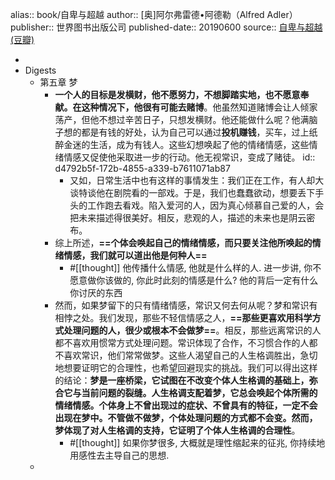 alias:: book/自卑与超越
author:: [奥]阿尔弗雷德•阿德勒（Alfred Adler）
publisher:: 世界图书出版公司
published-date:: 20190600
source:: [自卑与超越 (豆瓣)](https://book.douban.com/subject/34464294/)

-
- Digests
  - 第五章 梦
    - **一个人的目标是发横财，他不愿努力，不想脚踏实地，也不愿意奉献。在这种情况下，他很有可能去赌博**。他虽然知道赌博会让人倾家荡产，但他不想过辛苦日子，只想发横财。他还能做什么呢？他满脑子想的都是有钱的好处，认为自己可以通过**投机赚钱**，买车，过上纸醉金迷的生活，成为有钱人。这些幻想唤起了他的情绪情感，这些情绪情感又促使他采取进一步的行动。他无视常识，变成了赌徒。
      id:: d4792b5f-172b-4855-a339-b7611071ab87
      - 又如，日常生活中也有这样的事情发生：我们正在工作，有人却大谈特谈他在剧院看的一部戏。于是，我们也蠢蠢欲动，想要丢下手头的工作跑去看戏。陷入爱河的人，因为真心倾慕自己爱的人，会把未来描述得很美好。相反，悲观的人，描述的未来也是阴云密布。
    - 综上所述，**==个体会唤起自己的情绪情感，而只要关注他所唤起的情绪情感，我们就可以道出他是何种人==**
      - #[[thought]] 他传播什么情感, 他就是什么样的人. 进一步讲, 你不愿意做你该做的, 你此时此刻的情感是什么? 他的背后一定有什么你讨厌的东西
    - 然而，如果梦留下的只有情绪情感，常识又何去何从呢？梦和常识有相悖之处。我们发现，那些不轻信情感之人，**==那些更喜欢用科学方式处理问题的人，很少或根本不会做梦==**。相反，那些远离常识的人都不喜欢用惯常方式处理问题。常识体现了合作，不习惯合作的人都不喜欢常识，他们常常做梦。这些人渴望自己的人生格调胜出，急切地想要证明它的合理性，也希望回避现实的挑战。我们可以得出这样的结论：**梦是一座桥梁，它试图在不改变个体人生格调的基础上，弥合它与当前问题的裂缝。人生格调支配着梦，它总会唤起个体所需的情绪情感。个体身上不曾出现过的症状、不曾具有的特征，一定不会出现在梦中。不管做不做梦，个体处理问题的方式都不会变。然而，梦体现了对人生格调的支持，它证明了个体人生格调的合理性**。
      - #[[thought]] 如果你梦很多, 大概就是理性缩起来的征兆, 你持续地用感性去主导自己的思想.
  -